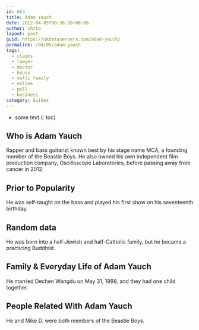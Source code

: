 ```yaml
---
id: 663
title: Adam Yauch
date: 2012-04-05T00:36:20+00:00
author: chito
layout: post
guid: https://ukdataservers.com/adam-yauch/
permalink: /04/05/adam-yauch
tags:
  - claims
  - lawyer
  - doctor
  - house
  - multi family
  - online
  - poll
  - business
category: Guides
---
```


* some text
{: toc}


## Who is  Adam Yauch
                  
                  
                  
Rapper and bass guitarist known best by his stage name MCA, a founding member of the Beastie Boys. He also owned his own independent film production company, Oscilloscope Laboratories, before passing away from cancer in 2012. 
                  
                
                
                
## Prior to Popularity 
                  
                  
                  
He was self-taught on the bass and played his first show on his seventeenth birthday.
                  
                
                
                
## Random data 
                  
                  
                  
He was born into a half-Jewish and half-Catholic family, but he became a practicing Buddhist.
                  
                
                
                
## Family & Everyday Life of Adam Yauch
                  
                  
                  
He married Dechen Wangdu on May 31, 1998, and they had one child together.
                  
                
                
                
## People Related With  Adam Yauch
                  
                  
                  
He and Mike D. were both members of the Beastie Boys.
                  
                
              
            
          
          
          
    
    
  

